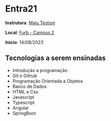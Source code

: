 
# Entra21

**Instrutora**: [Maju Testoni](www.linkedin.com/in/majutestoni)

**Local**: [Furb - Campus 2](https://www.google.com/maps/place/FURB+-+C%C3%A2mpus+2/@-26.8911878,-49.0896807,17z/data=!3m1!4b1!4m6!3m5!1s0x94df1edf12d53891:0x12eaaf1ab2ac51ed!8m2!3d-26.8911927!4d-49.0848098!16s%2Fg%2F1trchl0g?entry=ttu)

**Inicio**: 14/08/2023

## Tecnologias a serem ensinadas
 - Introdução a programação
 - Git e Github
 - Programação Orientada a Objetos
 - Banco de Dados
 - HTML e Css
 - Javascript
 - Typescript
 - Angular
 - SpringBoot


 

